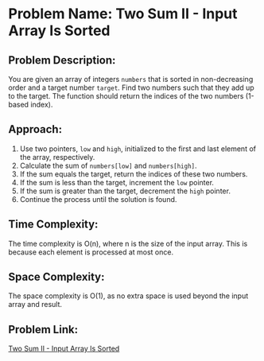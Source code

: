 # Problem Name: Two Sum II - Input Array Is Sorted

## Problem Description:
You are given an array of integers `numbers` that is sorted in non-decreasing order and a target number `target`. Find two numbers such that they add up to the target. The function should return the indices of the two numbers (1-based index).

## Approach:
1. Use two pointers, `low` and `high`, initialized to the first and last element of the array, respectively.
2. Calculate the sum of `numbers[low]` and `numbers[high]`.
3. If the sum equals the target, return the indices of these two numbers.
4. If the sum is less than the target, increment the `low` pointer.
5. If the sum is greater than the target, decrement the `high` pointer.
6. Continue the process until the solution is found.

## Time Complexity:
The time complexity is O(n), where n is the size of the input array. This is because each element is processed at most once.

## Space Complexity:
The space complexity is O(1), as no extra space is used beyond the input array and result.

## Problem Link:
[Two Sum II - Input Array Is Sorted](https://leetcode.com/problems/two-sum-ii-input-array-is-sorted/)
